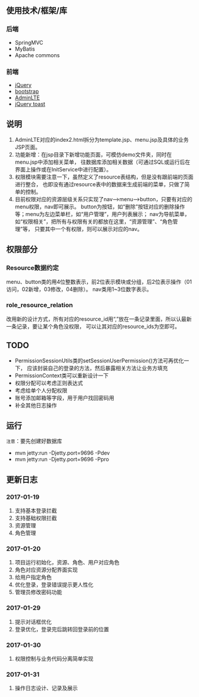 ## 使用技术/框架/库
### 后端
- SpringMVC
- MyBatis
- Apache commons

### 前端
- [jQuery](http://jquery.com/)
- [bootstrap](http://www.bootcss.com/)
- [AdminLTE](https://www.awesomes.cn/repo/almasaeed2010/adminlte)
- [jQuery toast](https://github.com/kamranahmedse/jquery-toast-plugin)


## 说明
1. AdminLTE对应的index2.html拆分为template.jsp、menu.jsp及具体的业务JSP页面。
2. 功能新增：在jsp目录下新增功能页面，可模仿demo文件夹，同时在menu.jsp中添加相关菜单，
往数据库添加相关数据（可通过SQL或运行后在界面上操作或在InitService中进行配置）。
3. 权限模块需要注意一下，虽然定义了resource表结构，但是没有跟前端的页面进行整合，
也即没有通过resource表中的数据来生成前端的菜单，只做了简单的控制。
4. 目前权限对应的资源层级关系只实现了nav-->menu-->button，只要有对应的menu权限，nav即可展示。
button为按钮，如“删除”按钮对应的删除操作等；menu为左边菜单栏，如“用户管理”，用户列表展示；
nav为导航菜单，如“权限相关”，把所有与权限有关的都放在这里，“资源管理”、“角色管理”等，
只要其中一个有权限，则可以展示对应的nav。


## 权限部分
### Resource数据约定
menu、button类的用4位整数表示，前2位表示模块或分组，后2位表示操作（01访问，02新增，03修改，04删除）。
nav类用1~3位数字表示。

### role_resource_relation
改用新的设计方式，所有对应的resource_id用“,”放在一条记录里面，所以认最新一条记录，要让某个角色没权限，
可以让其对应的resource_ids为空即可。


## TODO
- PermissionSessionUtils类的setSessionUserPermission()方法可再优化一下，
应该封装自己的登录的方法，然后暴露相关方法让业务方填充
- PermissionContext类可以重新设计一下
- 权限分配可以考虑正则表达式
- 考虑给单个人分配权限
- 账号添加邮箱等字段，用于用户找回密码用
- 补全其他日志操作


## 运行
`注意`：要先创建好数据库

- mvn jetty:run -Djetty.port=9696 -Pdev
- mvn jetty:run -Djetty.port=9696 -Ppro

## 更新日志
### 2017-01-19
1. 支持基本登录拦截
2. 支持基础权限拦截
3. 资源管理
4. 角色管理

### 2017-01-20
1. 项目运行初始化，资源、角色、用户对应角色
2. 角色对应资源分配界面实现
3. 给用户指定角色
4. 优化登录，登录错误提示更人性化
5. 管理员修改密码功能

### 2017-01-29
1. 提示对话框优化
2. 登录优化，登录完后跳转回登录前的位置

### 2017-01-30
1. 权限控制与业务代码分离简单实现

### 2017-01-31
1. 操作日志设计、记录及展示

